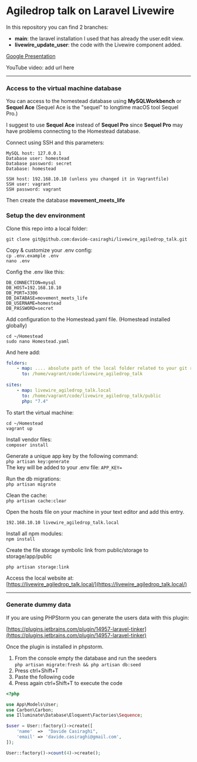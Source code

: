 
# Agiledrop talk on Laravel Livewire

In this repository you can find 2 branches:
- **main**: the laravel installation I used that has already the user.edit view.
- **livewire_update_user**: the code with the Livewire component added.


[Google Presentation](https://docs.google.com/presentation/d/1kPeX7B4-kGl8woBco4BVGfb96mTKIS_bBzkdBxr-9Qk/edit?usp=sharing)

YouTube video: add url here


---

### Access to the virtual machine database

You can access to the homestead database using **MySQLWorkbench** or **Sequel Ace**
(Sequel Ace is the "sequel" to longtime macOS tool Sequel Pro.)

I suggest to use **Sequel Ace** instead of **Sequel Pro** since **Sequel Pro** may have problems connecting to the Homestead database.

Connect using SSH and this parameters:

```
MySQL host: 127.0.0.1
Database user: homestead
Database password: secret
Database: homestead

SSH host: 192.168.10.10 (unless you changed it in Vagrantfile)
SSH user: vagrant
SSH password: vagrant
```

Then create the database **movement_meets_life**

### Setup the dev environment

Clone this repo into a local folder:
```
git clone git@github.com:davide-casiraghi/livewire_agiledrop_talk.git
```

Copy & customize your .env config:   
```cp .env.example .env```    
```nano .env```


Config the .env like this:
```
DB_CONNECTION=mysql
DB_HOST=192.168.10.10
DB_PORT=3306
DB_DATABASE=movement_meets_life
DB_USERNAME=homestead
DB_PASSWORD=secret
```

Add configuration to the Homestead.yaml file. (Homestead installed globally)
```
cd ~/Homestead  
sudo nano Homestead.yaml  

```
And here add:
```yaml
folders:
    - map: .... absolute path of the local folder related to your git repo...
      to: /home/vagrant/code/livewire_agiledrop_talk
      
sites:
    - map: livewire_agiledrop_talk.local
      to: /home/vagrant/code/livewire_agiledrop_talk/public
      php: "7.4"
```

To start the virtual machine:
```
cd ~/Homestead  
vagrant up
```

Install vendor files:   
```composer install```

Generate a unique app key by the following command:    
```php artisan key:generate ```  
The key will be added to your .env file:
```APP_KEY=```

Run the db migrations:    
```php artisan migrate```

Clean the cache:  
```php artisan cache:clear```

Open the hosts file on your machine in your text editor and add this entry.

```192.168.10.10 livewire_agiledrop_talk.local```

Install all npm modules:   
```npm install```

Create the file storage symbolic link from public/storage to storage/app/public

```php artisan storage:link```

Access the local website at:   
[https://livewire_agiledrop_talk.local/](https://livewire_agiledrop_talk.local/)

---


### Generate dummy data
If you are using PHPStorm you can generate the users data with this plugin:

[https://plugins.jetbrains.com/plugin/14957-laravel-tinker](https://plugins.jetbrains.com/plugin/14957-laravel-tinker)

Once the plugin is installed in phpstorm.
1) From the console empty the database and run the seeders   
   ```php artisan migrate:fresh && php artisan db:seed```
2) Press ctrl+Shift+T
3) Paste the following code
4) Press again  ctrl+Shift+T to execute the code


```php
<?php

use App\Models\User;
use Carbon\Carbon;
use Illuminate\Database\Eloquent\Factories\Sequence;

$user = User::factory()->create([
    'name'  =>  "Davide Casiraghi",
    'email' => 'davide.casiraghi@gmail.com',
]);

User::factory()->count(4)->create();

```
